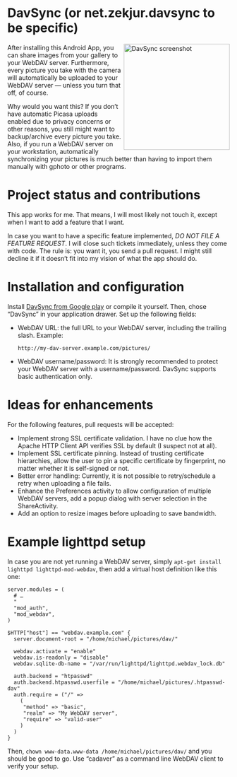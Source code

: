 DavSync (or net.zekjur.davsync to be specific)
==============================================

<img src="https://github.com/mstap/android-davsync/raw/master/screenshots/davsync-2013-03-10-200731.png" width="240" align="right" alt="DavSync screenshot">

After installing this Android App, you can share images from your gallery to
your WebDAV server. Furthermore, every picture you take with the camera will
automatically be uploaded to your WebDAV server — unless you turn that off, of
course.

Why would you want this? If you don’t have automatic Picasa uploads enabled due
to privacy concerns or other reasons, you still might want to backup/archive
every picture you take. Also, if you run a WebDAV server on your workstation,
automatically synchronizing your pictures is much better than having to import
them manually with gphoto or other programs.

Project status and contributions
================================

This app works for me. That means, I will most likely not touch it, except
when I want to add a feature that I want.

In case you want to have a specific feature implemented, *DO NOT FILE A FEATURE
REQUEST*. I will close such tickets immediately, unless they come with code.
The rule is: you want it, you send a pull request. I might still decline it if
it doesn’t fit into my vision of what the app should do.

Installation and configuration
==============================

Install [DavSync from Google
play](https://play.google.com/store/apps/details?id=net.zekjur.davsync) or
compile it yourself. Then, chose “DavSync” in your application drawer. Set up
the following fields:

* WebDAV URL: the full URL to your WebDAV server, including the trailing slash.
  Example:

      http://my-dav-server.example.com/pictures/

* WebDAV username/password: It is strongly recommended to protect your WebDAV
  server with a username/password. DavSync supports basic authentication only.

Ideas for enhancements
======================

For the following features, pull requests will be accepted:

* Implement strong SSL certificate validation. I have no clue how the Apache
  HTTP Client API verifies SSL by default (I suspect not at all).
* Implement SSL certificate pinning. Instead of trusting certificate
  hierarchies, allow the user to pin a specific certificate by fingerprint, no
  matter whether it is self-signed or not.
* Better error handling: Currently, it is not possible to retry/schedule a
  retry when uploading a file fails.
* Enhance the Preferences activity to allow configuration of multiple WebDAV
  servers, add a popup dialog with server selection in the ShareActivity.
* Add an option to resize images before uploading to save bandwidth.

Example lighttpd setup
======================

In case you are not yet running a WebDAV server, simply `apt-get install
lighttpd lighttpd-mod-webdav`, then add a virtual host definition like this
one:

    server.modules = (
      # …
      "
      "mod_auth",
      "mod_webdav",
    )

    $HTTP["host"] == "webdav.example.com" {
      server.document-root = "/home/michael/pictures/dav/"

      webdav.activate = "enable"
      webdav.is-readonly = "disable"
      webdav.sqlite-db-name = "/var/run/lighttpd/lighttpd.webdav_lock.db"

      auth.backend = "htpasswd"
      auth.backend.htpasswd.userfile = "/home/michael/pictures/.htpasswd-dav"
      auth.require = ("/" =>
        (
         "method" => "basic",
         "realm" => "My WebDAV server",
         "require" => "valid-user"
        )
      )
    }

Then, `chown www-data.www-data /home/michael/pictures/dav/` and you should be
good to go. Use “cadaver” as a command line WebDAV client to verify your setup.
